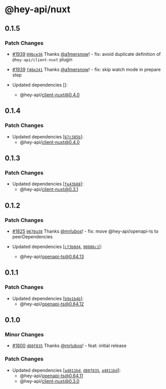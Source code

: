 # @hey-api/nuxt

## 0.1.5

### Patch Changes

- [#1939](https://github.com/hey-api/openapi-ts/pull/1939) [`09bce36`](https://github.com/hey-api/openapi-ts/commit/09bce3644680a68ea91c9a1396d506b13709ae93) Thanks [@a1mersnow](https://github.com/a1mersnow)! - fix: avoid duplicate definition of `@hey-api/client-nuxt` plugin

- [#1939](https://github.com/hey-api/openapi-ts/pull/1939) [`f46e241`](https://github.com/hey-api/openapi-ts/commit/f46e2419d8eaefea4eaff232f00ec770509afcb1) Thanks [@a1mersnow](https://github.com/a1mersnow)! - fix: skip watch mode in prepare step

- Updated dependencies []:
  - @hey-api/client-nuxt@0.4.0

## 0.1.4

### Patch Changes

- Updated dependencies [[`67c385b`](https://github.com/hey-api/openapi-ts/commit/67c385bf6289a79726b0cdd85fd81ca501cf2248)]:
  - @hey-api/client-nuxt@0.4.0

## 0.1.3

### Patch Changes

- Updated dependencies [[`fe43b88`](https://github.com/hey-api/openapi-ts/commit/fe43b889c20a2001f56e259f93f64851a1caa1d1)]:
  - @hey-api/client-nuxt@0.3.1

## 0.1.2

### Patch Changes

- [#1825](https://github.com/hey-api/openapi-ts/pull/1825) [`0670a38`](https://github.com/hey-api/openapi-ts/commit/0670a38c66dffc1431a7d4b48ec06b72d4f6868f) Thanks [@mrlubos](https://github.com/mrlubos)! - fix: move @hey-api/openapi-ts to peerDependencies

- Updated dependencies [[`c73b0d4`](https://github.com/hey-api/openapi-ts/commit/c73b0d401c2bfa6f0b0d89d844a6aa09f2685a69), [`90886c1`](https://github.com/hey-api/openapi-ts/commit/90886c1372a999e8cb59d5da218762f6ee6cd459)]:
  - @hey-api/openapi-ts@0.64.13

## 0.1.1

### Patch Changes

- Updated dependencies [[`b9e1b4b`](https://github.com/hey-api/openapi-ts/commit/b9e1b4bec5e1c5d1f2b5b9cfc7fa145274ae604d)]:
  - @hey-api/openapi-ts@0.64.12

## 0.1.0

### Minor Changes

- [#1800](https://github.com/hey-api/openapi-ts/pull/1800) [`d80f835`](https://github.com/hey-api/openapi-ts/commit/d80f835b46775a01451f02f832ceb288c2b561d2) Thanks [@mrlubos](https://github.com/mrlubos)! - feat: initial release

### Patch Changes

- Updated dependencies [[`a4811bd`](https://github.com/hey-api/openapi-ts/commit/a4811bdf178ec1a7f1602e0483a32fe7303f4eac), [`d80f835`](https://github.com/hey-api/openapi-ts/commit/d80f835b46775a01451f02f832ceb288c2b561d2), [`a4811bd`](https://github.com/hey-api/openapi-ts/commit/a4811bdf178ec1a7f1602e0483a32fe7303f4eac)]:
  - @hey-api/openapi-ts@0.64.11
  - @hey-api/client-nuxt@0.3.0
